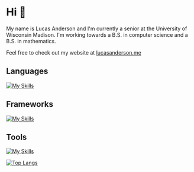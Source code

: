 # Hi 👋
My name is Lucas Anderson and I'm currently a senior at the University of Wisconsin Madison. I'm working towards a B.S. in computer science and a B.S. in mathematics.

Feel free to check out my website at [lucasanderson.me](https://lucasanderson.me)

## Languages
[![My Skills](https://skillicons.dev/icons?i=ts,js,html,css,py,java,c)](https://skillicons.dev)

## Frameworks
[![My Skills](https://skillicons.dev/icons?i=react,nodejs,jest,bootstrap)](https://skillicons.dev)

## Tools
[![My Skills](https://skillicons.dev/icons?i=git,webpack,bash,vim)](https://skillicons.dev)

<!-- ![GitHub stats](https://github-readme-stats.zohan.tech/api?username=landerson02&show_icons=true&theme=react&&hide_border=true) -->

[![Top Langs](https://github-readme-stats.vercel.app/api/top-langs/?username=landerson02&layout=compact&theme=dracula&langs_count=6)](https://github.com/anuraghazra/github-readme-stats)


<!--
**landerson02/landerson02** is a ✨ _special_ ✨ repository because its `README.md` (this file) appears on your GitHub profile.

Here are some ideas to get you started:

- 🔭 I’m currently working on ...
- 🌱 I’m currently learning ...
- 👯 I’m looking to collaborate on ...
- 🤔 I’m looking for help with ...
- 💬 Ask me about ...
- 📫 How to reach me: ...
- 😄 Pronouns: ...
- ⚡ Fun fact: ...
-->
